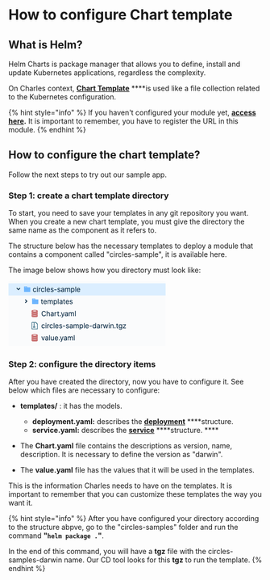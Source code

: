 # How to configure Chart template

## What is Helm? 

Helm Charts  is package manager that allows you to define, install and update Kubernetes applications, regardless the complexity.

On Charles context,  [**Chart Template**](https://helm.sh/docs/chart_template_guide/getting_started/) ****is used like a file collection related to the Kubernetes configuration.

{% hint style="info" %}
If you haven't configured your module yet, [**access here**](./)**.** It is important to remember, you have to register the URL in this module. 
{% endhint %}

## How to configure the chart template?

Follow the next steps to try out our sample app.

### **Step 1: create a chart template directory**

To start, you need to save your templates in any git repository you want. When you create a new chart template, you must give the directory the same name as the component as it refers to. 

The structure below has the necessary templates to deploy a module that contains a component called "circles-sample", it is available here. 

The image below shows how you directory must look like: 

![ Chart template directory of circle-sample](../../.gitbook/assets/screen-shot-2020-07-24-at-16.17.05.png)

### Step 2: configure the directory items 

After you have created the directory, now you have to configure it. See below which files are necessary to configure: 

* **templates/** : it has the models.

  * **deployment.yaml:** describes the [**deployment**](https://kubernetes.io/docs/concepts/workloads/controllers/deployment/) ****structure.  
  * **service.yaml:** describes the [**service**](https://kubernetes.io/docs/concepts/services-networking/service/) ****structure. ****

* The **Chart.yaml** file contains the descriptions as version, name, description. It is necessary to define the version as "darwin".
* The **value.yaml** file has the values that it will be used in the templates. 

This is the information Charles needs to have on the templates. It is important to remember that you can customize these templates the way you want it. 

{% hint style="info" %}
After you have configured your directory according to the structure abpve, go to the "circles-samples" folder and run the command **"`helm package .`"**. 

In the end of this command, you will have a **tgz** file with the circles-samples-darwin name. Our CD tool looks for this **tgz** to run the template.
{% endhint %}



